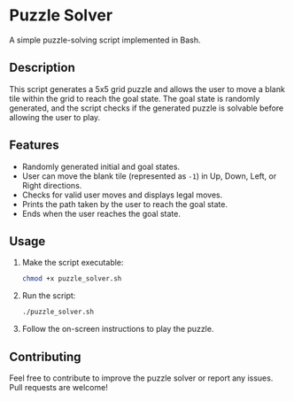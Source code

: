 
# Puzzle Solver

A simple puzzle-solving script implemented in Bash.

## Description

This script generates a 5x5 grid puzzle and allows the user to move a blank tile within the grid to reach the goal state. The goal state is randomly generated, and the script checks if the generated puzzle is solvable before allowing the user to play.

## Features

- Randomly generated initial and goal states.
- User can move the blank tile (represented as `-1`) in Up, Down, Left, or Right directions.
- Checks for valid user moves and displays legal moves.
- Prints the path taken by the user to reach the goal state.
- Ends when the user reaches the goal state.

## Usage

1. Make the script executable:
   ```bash
   chmod +x puzzle_solver.sh
   ```

2. Run the script:
   ```bash
   ./puzzle_solver.sh
   ```

3. Follow the on-screen instructions to play the puzzle.

## Contributing

Feel free to contribute to improve the puzzle solver or report any issues. Pull requests are welcome!
